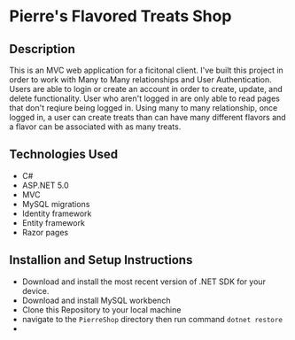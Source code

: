 # Pierre's Flavored Treats Shop

## Description 

This is an MVC web application for a ficitonal client. I've built this project in order to work with Many to Many relationships and User Authentication. Users are able to login or create an account in order to create, update, and delete functionality. User who aren't logged in are only able to read pages that don't reqiure being logged in. Using many to many relationship, once logged in, a user can create treats than can have many different flavors and a flavor can be associated with as many treats. 

## Technologies Used 

* C#
* ASP.NET 5.0
* MVC 
* MySQL migrations
* Identity framework
* Entity framework
* Razor pages

## Installion and Setup Instructions 

* Download and install the most recent version of .NET SDK for your device.
* Download and install MySQL workbench
* Clone this Repository to your local machine
* navigate to the ``` PierreShop ``` directory then run command ``` dotnet restore ```
* 
